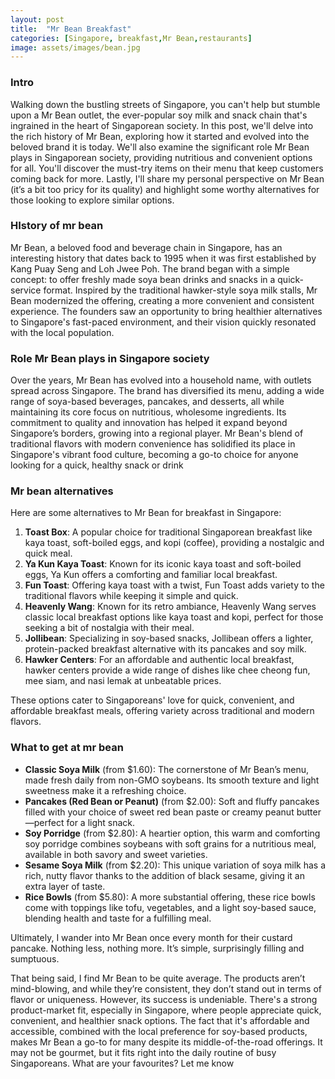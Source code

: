 ```yaml
---
layout: post
title:  "Mr Bean Breakfast"
categories: [Singapore, breakfast,Mr Bean,restaurants]
image: assets/images/bean.jpg
---
```

### Intro
Walking down the bustling streets of Singapore, you can't help but stumble upon a Mr Bean outlet, the ever-popular soy milk and snack chain that's ingrained in the heart of Singaporean society. In this post, we'll delve into the rich history of Mr Bean, exploring how it started and evolved into the beloved brand it is today. We'll also examine the significant role Mr Bean plays in Singaporean society, providing nutritious and convenient options for all. You'll discover the must-try items on their menu that keep customers coming back for more. Lastly, I'll share my personal perspective on Mr Bean (it’s a bit too pricy for its quality) and highlight some worthy alternatives for those looking to explore similar options.

### HIstory of mr bean

Mr Bean, a beloved food and beverage chain in Singapore, has an interesting history that dates back to 1995 when it was first established by Kang Puay Seng and Loh Jwee Poh. The brand began with a simple concept: to offer freshly made soya bean drinks and snacks in a quick-service format. Inspired by the traditional hawker-style soya milk stalls, Mr Bean modernized the offering, creating a more convenient and consistent experience. The founders saw an opportunity to bring healthier alternatives to Singapore's fast-paced environment, and their vision quickly resonated with the local population.

### Role Mr Bean plays in Singapore society

Over the years, Mr Bean has evolved into a household name, with outlets spread across Singapore. The brand has diversified its menu, adding a wide range of soya-based beverages, pancakes, and desserts, all while maintaining its core focus on nutritious, wholesome ingredients. Its commitment to quality and innovation has helped it expand beyond Singapore’s borders, growing into a regional player. Mr Bean's blend of traditional flavors with modern convenience has solidified its place in Singapore's vibrant food culture, becoming a go-to choice for anyone looking for a quick, healthy snack or drink

### Mr bean alternatives

Here are some alternatives to Mr Bean for breakfast in Singapore:

1. **Toast Box**: A popular choice for traditional Singaporean breakfast like kaya toast, soft-boiled eggs, and kopi (coffee), providing a nostalgic and quick meal.  
2. **Ya Kun Kaya Toast**: Known for its iconic kaya toast and soft-boiled eggs, Ya Kun offers a comforting and familiar local breakfast.  
3. **Fun Toast**: Offering kaya toast with a twist, Fun Toast adds variety to the traditional flavors while keeping it simple and quick.  
4. **Heavenly Wang**: Known for its retro ambiance, Heavenly Wang serves classic local breakfast options like kaya toast and kopi, perfect for those seeking a bit of nostalgia with their meal.  
5. **Jollibean**: Specializing in soy-based snacks, Jollibean offers a lighter, protein-packed breakfast alternative with its pancakes and soy milk.  
6. **Hawker Centers**: For an affordable and authentic local breakfast, hawker centers provide a wide range of dishes like chee cheong fun, mee siam, and nasi lemak at unbeatable prices.

These options cater to Singaporeans' love for quick, convenient, and affordable breakfast meals, offering variety across traditional and modern flavors.

### What to get at mr bean

* **Classic Soya Milk** (from $1.60): The cornerstone of Mr Bean’s menu, made fresh daily from non-GMO soybeans. Its smooth texture and light sweetness make it a refreshing choice.  
* **Pancakes (Red Bean or Peanut)** (from $2.00): Soft and fluffy pancakes filled with your choice of sweet red bean paste or creamy peanut butter—perfect for a light snack.  
* **Soy Porridge** (from $2.80): A heartier option, this warm and comforting soy porridge combines soybeans with soft grains for a nutritious meal, available in both savory and sweet varieties.  
* **Sesame Soya Milk** (from $2.20): This unique variation of soya milk has a rich, nutty flavor thanks to the addition of black sesame, giving it an extra layer of taste.  
* **Rice Bowls** (from $5.80): A more substantial offering, these rice bowls come with toppings like tofu, vegetables, and a light soy-based sauce, blending health and taste for a fulfilling meal.

Ultimately, I wander into Mr Bean once every month for their custard pancake. Nothing less, nothing more. It’s simple, surprisingly filling and sumptuous. 

That being said, I find Mr Bean to be quite average. The products aren’t mind-blowing, and while they’re consistent, they don’t stand out in terms of flavor or uniqueness. However, its success is undeniable. There's a strong product-market fit, especially in Singapore, where people appreciate quick, convenient, and healthier snack options. The fact that it's affordable and accessible, combined with the local preference for soy-based products, makes Mr Bean a go-to for many despite its middle-of-the-road offerings. It may not be gourmet, but it fits right into the daily routine of busy Singaporeans. What are your favourites? Let me know
